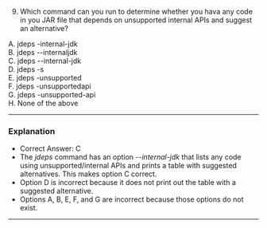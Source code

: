 9. Which command can you run to determine whether you hava any code in you JAR file that depends on unsupported internal
   APIs and suggest an alternative?

A. jdeps -internal-jdk <br>
B. jdeps --internaljdk <br>
C. jdeps --internal-jdk <br>
D. jdeps -s  <br>
E. jdeps -unsupported <br>
F. jdeps -unsupportedapi <br>
G. jdeps -unsupported-api <br>
H. None of the above <br>




---
### Explanation ###

- Correct Answer: C
- The *jdeps* command has an option *--internal-jdk* that lists any code using unsupported/internal APIs and prints a 
  table with suggested alternatives. This makes option C correct.
- Option D is incorrect because it does not print out the table with a suggested alternative.
- Options A, B, E, F, and G are incorrect because those options do not exist.
---